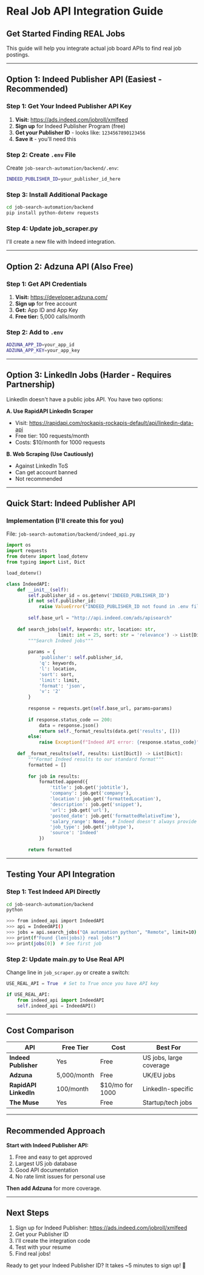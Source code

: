 # Real Job API Integration Guide

## Get Started Finding REAL Jobs

This guide will help you integrate actual job board APIs to find real job postings.

---

## Option 1: Indeed Publisher API (Easiest - Recommended)

### Step 1: Get Your Indeed Publisher API Key

1. **Visit:** https://ads.indeed.com/jobroll/xmlfeed
2. **Sign up** for Indeed Publisher Program (free)
3. **Get your Publisher ID** - looks like: `1234567890123456`
4. **Save it** - you'll need this

### Step 2: Create `.env` File

Create `job-search-automation/backend/.env`:

```bash
INDEED_PUBLISHER_ID=your_publisher_id_here
```

### Step 3: Install Additional Package

```bash
cd job-search-automation/backend
pip install python-dotenv requests
```

### Step 4: Update job_scraper.py

I'll create a new file with Indeed integration.

---

## Option 2: Adzuna API (Also Free)

### Step 1: Get API Credentials

1. **Visit:** https://developer.adzuna.com/
2. **Sign up** for free account
3. **Get:** App ID and App Key
4. **Free tier:** 5,000 calls/month

### Step 2: Add to `.env`

```bash
ADZUNA_APP_ID=your_app_id
ADZUNA_APP_KEY=your_app_key
```

---

## Option 3: LinkedIn Jobs (Harder - Requires Partnership)

LinkedIn doesn't have a public jobs API. You have two options:

**A. Use RapidAPI LinkedIn Scraper**
- Visit: https://rapidapi.com/rockapis-rockapis-default/api/linkedin-data-api
- Free tier: 100 requests/month
- Costs: $10/month for 1000 requests

**B. Web Scraping (Use Cautiously)**
- Against LinkedIn ToS
- Can get account banned
- Not recommended

---

## Quick Start: Indeed Publisher API

### Implementation (I'll create this for you)

File: `job-search-automation/backend/indeed_api.py`

```python
import os
import requests
from dotenv import load_dotenv
from typing import List, Dict

load_dotenv()

class IndeedAPI:
    def __init__(self):
        self.publisher_id = os.getenv('INDEED_PUBLISHER_ID')
        if not self.publisher_id:
            raise ValueError("INDEED_PUBLISHER_ID not found in .env file")
        
        self.base_url = "http://api.indeed.com/ads/apisearch"
    
    def search_jobs(self, keywords: str, location: str, 
                   limit: int = 25, sort: str = 'relevance') -> List[Dict]:
        """Search Indeed jobs"""
        
        params = {
            'publisher': self.publisher_id,
            'q': keywords,
            'l': location,
            'sort': sort,
            'limit': limit,
            'format': 'json',
            'v': '2'
        }
        
        response = requests.get(self.base_url, params=params)
        
        if response.status_code == 200:
            data = response.json()
            return self._format_results(data.get('results', []))
        else:
            raise Exception(f"Indeed API error: {response.status_code}")
    
    def _format_results(self, results: List[Dict]) -> List[Dict]:
        """Format Indeed results to our standard format"""
        formatted = []
        
        for job in results:
            formatted.append({
                'title': job.get('jobtitle'),
                'company': job.get('company'),
                'location': job.get('formattedLocation'),
                'description': job.get('snippet'),
                'url': job.get('url'),
                'posted_date': job.get('formattedRelativeTime'),
                'salary_range': None,  # Indeed doesn't always provide
                'job_type': job.get('jobtype'),
                'source': 'Indeed'
            })
        
        return formatted
```

---

## Testing Your API Integration

### Step 1: Test Indeed API Directly

```bash
cd job-search-automation/backend
python

>>> from indeed_api import IndeedAPI
>>> api = IndeedAPI()
>>> jobs = api.search_jobs("QA automation python", "Remote", limit=10)
>>> print(f"Found {len(jobs)} real jobs!")
>>> print(jobs[0])  # See first job
```

### Step 2: Update main.py to Use Real API

Change line in `job_scraper.py` or create a switch:

```python
USE_REAL_API = True  # Set to True once you have API key

if USE_REAL_API:
    from indeed_api import IndeedAPI
    self.indeed_api = IndeedAPI()
```

---

## Cost Comparison

| API | Free Tier | Cost | Best For |
|-----|-----------|------|----------|
| **Indeed Publisher** | Yes | Free | US jobs, large coverage |
| **Adzuna** | 5,000/month | Free | UK/EU jobs |
| **RapidAPI LinkedIn** | 100/month | $10/mo for 1000 | LinkedIn-specific |
| **The Muse** | Yes | Free | Startup/tech jobs |

---

## Recommended Approach

**Start with Indeed Publisher API:**
1. Free and easy to get approved
2. Largest US job database
3. Good API documentation
4. No rate limit issues for personal use

**Then add Adzuna** for more coverage.

---

## Next Steps

1. Sign up for Indeed Publisher: https://ads.indeed.com/jobroll/xmlfeed
2. Get your Publisher ID
3. I'll create the integration code
4. Test with your resume
5. Find real jobs!

Ready to get your Indeed Publisher ID? It takes ~5 minutes to sign up! 🚀

